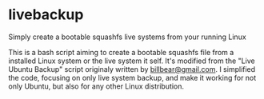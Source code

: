 # livebackup
Simply create a bootable squashfs live systems from your running Linux

This is a bash script aiming to create a bootable squashfs file from a installed Linux system
or the live system it self. It's modified from the "Live Ubuntu Backup" script originaly
written by billbear@gmail.com. I simplified the code, focusing on only live system backup, and
make it working for not only Ubuntu, but also for any other Linux distribution.
